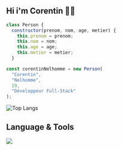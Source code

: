 ## Hi i'm Corentin 😶‍🌫️

```js
class Person {
  constructor(prenom, nom, age, metier) {
    this.prenom = prenom;
    this.nom = nom;
    this.age = age;
    this.metier = metier;
  }

const corentinNelhomme = new Person(
  "Corentin",
  "Nelhomme",
  19,
  "Développeur Full-Stack"
);
```
![Top Langs](https://github-readme-stats.vercel.app/api/top-langs/?username=d3ller&layout=compact)

## Language & Tools

<p align="left">
  <a href="https://skillicons.dev">
    <img src="https://skillicons.dev/icons?i=html,css,sass,vuejs,nuxtjs,git,docker,mysql,php,nodejs" />
  </a>
</p>
